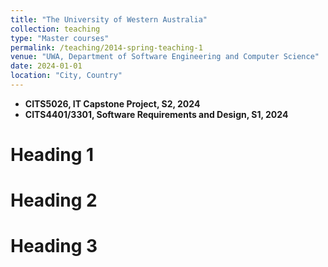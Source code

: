 ```yaml
---
title: "The University of Western Australia"
collection: teaching
type: "Master courses"
permalink: /teaching/2014-spring-teaching-1
venue: "UWA, Department of Software Engineering and Computer Science"
date: 2024-01-01
location: "City, Country"
---
```


- **CITS5026, IT Capstone Project, S2, 2024**
- **CITS4401/3301, Software Requirements and Design, S1, 2024**

Heading 1
======

Heading 2
======

Heading 3
======

